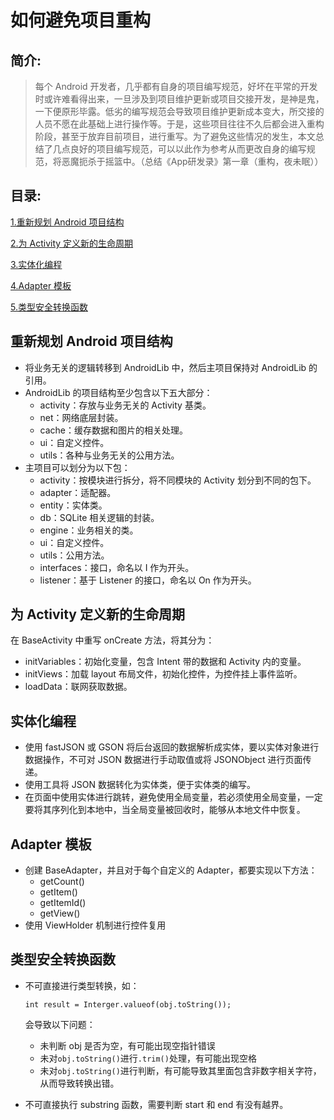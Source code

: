 # 如何避免项目重构

## 简介:
> 每个 Android 开发者，几乎都有自身的项目编写规范，好坏在平常的开发时或许难看得出来，一旦涉及到项目维护更新或项目交接开发，是神是鬼，一下便原形毕露。低劣的编写规范会导致项目维护更新成本变大，所交接的人员不愿在此基础上进行操作等。于是，这些项目往往不久后都会进入重构阶段，甚至于放弃目前项目，进行重写。为了避免这些情况的发生，本文总结了几点良好的项目编写规范，可以以此作为参考从而更改自身的编写规范，将恶魔扼杀于摇篮中。（总结《App研发录》第一章（重构，夜未眠））

## 目录:
[1.重新规划 Android 项目结构](#1)

[2.为 Activity 定义新的生命周期](#2)

[3.实体化编程](#3)

[4.Adapter 模板](#4)

[5.类型安全转换函数](#5)

## <span id = "1">重新规划 Android 项目结构</span>
- 将业务无关的逻辑转移到 AndroidLib 中，然后主项目保持对 AndroidLib 的引用。
- AndroidLib 的项目结构至少包含以下五大部分：
	- activity：存放与业务无关的 Activity 基类。
	- net：网络底层封装。
	- cache：缓存数据和图片的相关处理。
	- ui：自定义控件。
	- utils：各种与业务无关的公用方法。
- 主项目可以划分为以下包：
	- activity：按模块进行拆分，将不同模块的 Activity 划分到不同的包下。
	- adapter：适配器。 
	- entity：实体类。
	- db：SQLite 相关逻辑的封装。
	- engine：业务相关的类。
	- ui：自定义控件。
	- utils：公用方法。
	- interfaces：接口，命名以 I 作为开头。
	- listener：基于 Listener 的接口，命名以 On 作为开头。

## <span id = "2">为 Activity 定义新的生命周期</span>
在 BaseActivity 中重写 onCreate 方法，将其分为：

- initVariables：初始化变量，包含 Intent 带的数据和 Activity 内的变量。
- initViews：加载 layout 布局文件，初始化控件，为控件挂上事件监听。
- loadData：联网获取数据。

## <span id = "3">实体化编程</span>
- 使用 fastJSON 或 GSON 将后台返回的数据解析成实体，要以实体对象进行数据操作，不可对 JSON 数据进行手动取值或将 JSONObject 进行页面传递。
- 使用工具将 JSON 数据转化为实体类，便于实体类的编写。
- 在页面中使用实体进行跳转，避免使用全局变量，若必须使用全局变量，一定要将其序列化到本地中，当全局变量被回收时，能够从本地文件中恢复。


## <span id = "4">Adapter 模板</span>
- 创建 BaseAdapter，并且对于每个自定义的 Adapter，都要实现以下方法：
	- getCount()
	- getItem()
	- getItemId()
	- getView()
- 使用 ViewHolder 机制进行控件复用

## <span id = "5">类型安全转换函数</span>
- 不可直接进行类型转换，如：
	
	```
	int result = Interger.valueof(obj.toString());
	
	```
	
	会导致以下问题：
	
	- 未判断 obj 是否为空，有可能出现空指针错误
	- 未对`obj.toString()`进行`.trim()`处理，有可能出现空格
	- 未对`obj.toString()`进行判断，有可能导致其里面包含非数字相关字符，从而导致转换出错。

- 不可直接执行 substring 函数，需要判断 start 和 end 有没有越界。



